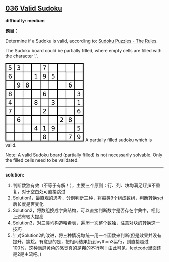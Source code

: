 ## [036 Valid Sudoku](https://leetcode.com/problems/valid-sudoku/description/)

**difficulty: medium**

**题目：**

Determine if a Sudoku is valid, according to: [Sudoku Puzzles - The Rules](http://sudoku.com.au/TheRules.aspx).

The Sudoku board could be partially filled, where empty cells are filled with the character '.'.

![sudoku.png](https://github.com/seanyuner/LeetCode-python/blob/master/036%20Valid%20Sudoku/sudoku.png)
A partially filled sudoku which is valid.

Note:
A valid Sudoku board (partially filled) is not necessarily solvable. Only the filled cells need to be validated.

---
**solution:**
1. 判断数独有效（不等于有解！），主要三个原则：行、列、块均满足1到9不重复，对于空白处可直接跳过
2. Solution1，最直观的思考，分别判断三种，将每类9个组成数组，判断转换set后长度是否变化
3. Solution2，将数组换成字典结构，可以直接判断数字是否存在字典中，相比上述有较大提高
4. Solution3，对三类均构造哈希表，遍历一次整个数独，注意对块的转换这一技巧
5. 针对Solution2的改进，将三种情况均统一用一个函数来判断(但是效果并没有提升，尴尬。有意思的是，把相同结果扔到python3运行，则直接超过100%，这种满屏黄色的感觉真的是爽的不行啊！由此可见，leetcode里面还是2是主流吧。)
